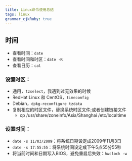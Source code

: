 ```yaml
---
title: Linux命令使用总结
tags: linux
grammar_cjkRuby: true
---
```


## 时间
- 查看时间：`date`
- 查看时间和时区：`date -R`
- 查看日历：`cal`
### 设置时区：
- 通用，`tzselect`，我遇到过无效果的时候
- RedHat Linux 和 CentOS，`timeconfig`
- Debian，`dpkg-reconfigure tzdata`
-  复制相应的时区文件，替换系统时区文件;或者创建链接文件
	-  cp /usr/share/zoneinfo/Asia/Shanghai /etc/localtime
### 设置时间：
- `date -s 11/03/2009`：将系统日期设定成2009年11月3日
- `date -s 17:55:55`：将系统时间设定成下午5点55分55秒
- 将当前时间和日期写入BIOS，避免重启后失效：`hwclock -w`

